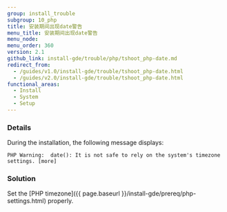 ```yaml
---
group: install_trouble
subgroup: 10_php
title: 安装期间出现date警告
menu_title: 安装期间出现date警告
menu_node:
menu_order: 360
version: 2.1
github_link: install-gde/trouble/php/tshoot_php-date.md
redirect_from:
  - /guides/v1.0/install-gde/trouble/tshoot_php-date.html
  - /guides/v2.0/install-gde/trouble/tshoot_php-date.html
functional_areas:
  - Install
  - System
  - Setup
---
```


### Details

During the installation, the following message displays: 

	PHP Warning:  date(): It is not safe to rely on the system's timezone settings. [more]

### Solution

Set the [PHP timezone]({{ page.baseurl }}/install-gde/prereq/php-settings.html) properly.

